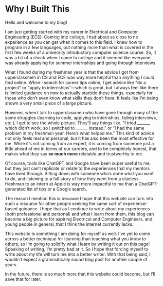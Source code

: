 # Why I Built This

Hello and welcome to my blog!

I am just getting started with my career in Electrical and Computer Engineering (ECE). Coming into college, I had about as close to no experience as you can get when it comes to this field. I knew how to program in a few languages, but nothing more than what is covered in the first few weeks of a university introductory computer science course. So, it was a bit of a shock when I came to college and it seemed like everyone was already applying for summer internships and going through interviews. 

What I found during my freshman year is that the advice I got from upperclassmen in CS and ECE was way more helpful than anything I could find online. When I search for career tips online, I get advice like "do a project" or "apply to internships”—which is great, but I always feel like there is limited guidance on *how* to actually start/do these things, especially for those who don’t even know what skills they don’t have. It feels like I’m being shown a very small piece of a large picture.

However, when I talk to upperclassmen who have gone through many of the same struggles (learning to code, applying to internships, failing interviews, etc.), I get to see the whole picture. They’ll say things like, “I tried ______, which didn’t work, so I switched to ______ instead.” or “I had the same problem in my freshman year. Here’s what helped me.” This kind of advice not only feels real and personal, but it has also been the most effective for me. While it’s not coming from an expert, it is coming from someone just a little ahead of me in terms of our careers, and to be completely honest, that makes what they say **so much more** relatable and trustworthy to me. 

Of course, tools like ChatGPT and Google have been super useful to me, but they just can’t replicate or relate to the experiences that my mentors have lived through. Sitting down with someone who’s done what you want to do, and listening to a full story of how they went from a clueless freshman to an intern at Apple is way more impactful to me than a ChatGPT-generated list of tips or a Google search.

The reason I mention this is because I hope that this website can turn into such a resource for other people seeking the same sort of experience-based guidance. I hope that as I continue to write about my experiences (both professional and personal) and what I learn from them, this blog can become a big picture for aspiring Electrical and Computer Engineers, and young people in general, that I think the internet currently lacks.

This website is something I am doing for myself as well. I’ve yet to come across a better technique for learning than teaching what you know to others, so I’m going to solidify what I learn by writing it out on this page! Speaking of writing, I’m pretty bad at it. So I hope that forcing myself to write about my life will turn me into a better writer. With that being said, I wouldn’t expect a grammatically sound blog post for another couple of years.

In the future, there is so much more that this website could become, but I’ll save that for later.